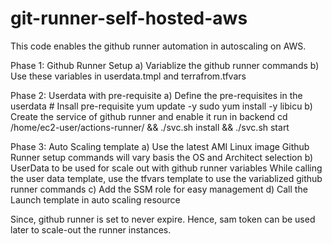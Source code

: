 # git-runner-self-hosted-aws
This code enables the github runner automation in autoscaling on AWS.

Phase 1: Github Runner Setup
a) Variablize the github runner commands
b) Use these variables in userdata.tmpl and terrafrom.tfvars

Phase 2: Userdata with pre-requisite
a) Define the pre-requisites in the userdata
    # Insall pre-requisite
    yum update -y
    sudo yum install -y libicu
b) Create the service of github runner and enable it run in backend
    cd /home/ec2-user/actions-runner/ && ./svc.sh install && ./svc.sh start

Phase 3: Auto Scaling template
a) Use the latest AMI Linux image
    Github Runner setup commands will vary basis the OS and Architect selection 
b) UserData to be used for scale out with github runner variables
    While calling the user data template, use the tfvars template to use the variablized github runner commands
c) Add the SSM role for easy management
d) Call the Launch template in auto scaling resource

Since, github runner is set to never expire. Hence, sam token can be used later to scale-out the runner instances.

